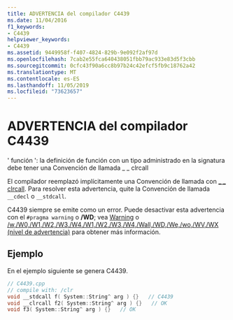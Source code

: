 ```yaml
---
title: ADVERTENCIA del compilador C4439
ms.date: 11/04/2016
f1_keywords:
- C4439
helpviewer_keywords:
- C4439
ms.assetid: 9449958f-f407-4824-829b-9e092f2af97d
ms.openlocfilehash: 7cab2e55fca640438051fbb79ac933e83d5f3cbb
ms.sourcegitcommit: 0cfc43f90a6cc8b97b24c42efcf5fb9c18762a42
ms.translationtype: MT
ms.contentlocale: es-ES
ms.lasthandoff: 11/05/2019
ms.locfileid: "73623657"
---
```

# <a name="compiler-warning-c4439"></a>ADVERTENCIA del compilador C4439

' función ': la definición de función con un tipo administrado en la signatura debe tener una Convención de llamada _ _ clrcall

El compilador reemplazó implícitamente una Convención de llamada con [_ _ clrcall](../../cpp/clrcall.md). Para resolver esta advertencia, quite la Convención de llamada `__cdecl` o `__stdcall`.

C4439 siempre se emite como un error. Puede desactivar esta advertencia con el `#pragma warning` o **/WD**; vea [Warning](../../preprocessor/warning.md) o [/w,/W0,/W1,/W2,/W3,/W4,/W1,/W2,/W3,/W4,/Wall,/WD,/We,/wo,/WV,/WX (nivel de advertencia)](../../build/reference/compiler-option-warning-level.md) para obtener más información.

## <a name="example"></a>Ejemplo

En el ejemplo siguiente se genera C4439.

```cpp
// C4439.cpp
// compile with: /clr
void __stdcall f( System::String^ arg ) {}   // C4439
void __clrcall f2( System::String^ arg ) {}   // OK
void f3( System::String^ arg ) {}   // OK
```